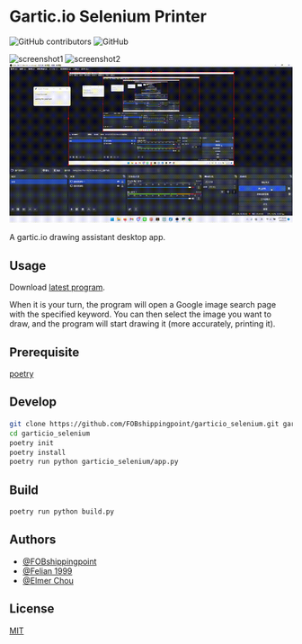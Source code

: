 # Gartic.io Selenium Printer

![GitHub contributors](https://img.shields.io/github/contributors/FOBshippingpoint/garticio_selenium?style=for-the-badge)
![GitHub](https://img.shields.io/github/license/FOBshippingpoint/garticio_selenium?color=blue&style=for-the-badge)
<!-- ![Jupyter](https://img.shields.io/badge/Made%20with-Jupyter%20Notebook-F37626?logo=Jupyter&style=for-the-badge) -->

<!-- ![garticio\_selenium](https://socialify.git.ci/FOBshippingpoint/garticio_selenium/image?description=1&descriptionEditable=A%20Jupyter%20Notebook%20gartic.io%20drawing%20assistant.&font=Source%20Code%20Pro&language=1&logo=https%3A%2F%2Fgartic.io%2Fstatic%2Fdownload%2Fcharacter.png&owner=1&pattern=Circuit%20Board&stargazers=1&theme=Dark) -->

![screenshot1](https://i.imgur.com/Ets3Iwa.png)
![screenshot2](https://i.imgur.com/8YC48H4.png)
![gif](./demo.gif)

A gartic.io drawing assistant desktop app.

## Usage

Download [latest program](https://github.com/FOBshippingpoint/garticio_selenium/releases/tag/Latest).

When it is your turn, the program will open a Google image search page with the specified keyword. You can then select the image you want to draw, and the program will start drawing it (more accurately, printing it).


## Prerequisite

[poetry](https://python-poetry.org/)

## Develop

```sh
git clone https://github.com/FOBshippingpoint/garticio_selenium.git garticio_selenium
cd garticio_selenium
poetry init
poetry install
poetry run python garticio_selenium/app.py
```

## Build

```sh
poetry run python build.py
```

## Authors

- [@FOBshippingpoint](https://www.github.com/FOBshippingpoint)
- [@Felian 1999](https://github.com/Felian1999)
- [@Elmer Chou](https://github.com/elmerchou)

## License

[MIT](https://choosealicense.com/licenses/mit/)

